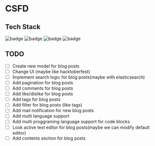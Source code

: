 # CSFD
## Tech Stack
![badge](https://img.shields.io/badge/Ruby-8c1f28.svg?style=for-the-badge&logo=Ruby&logoColor=8c1f28&labelColor=F2F2F2)
![badge](https://img.shields.io/badge/Ruby%20on%20Rails-8c1f28.svg?style=for-the-badge&logo=RubyonRails&logoColor=8c1f28&labelColor=F2F2F2)
![badge](https://img.shields.io/badge/sqlite-8c1f28.svg?style=for-the-badge&logo=SQLite&logoColor=8c1f28&labelColor=F2F2F2)
![badge](https://img.shields.io/badge/Bootstrap-8c1f28.svg?style=for-the-badge&logo=Bootstrap&logoColor=8c1f28&labelColor=F2F2F2)

## TODO
- [ ] Create new model for blog posts
- [ ] Change UI (maybe like hacktoberfest)
- [ ] İmplement search logic for blog posts(maybe with elasticsearch)
- [ ] Add pagination for blog posts
- [ ] Add comments for blog posts
- [ ] Add like/dislike for blog posts
- [ ] Add tags for blog posts
- [ ] Add filter for blog posts (like tags)
- [ ] Add mail notification for new blog posts
- [ ] Add multi language support
- [ ] Add multi proggraming language support for code blocks
- [ ] Look active text editor for blog posts(maybe we can modify default editor)
- [ ] Add contents section for blog posts
